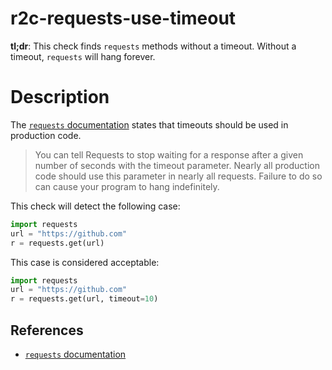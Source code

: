
# r2c-requests-use-timeout

**tl;dr**: This check finds `requests` methods without a timeout. Without a timeout, `requests` will hang forever.

# Description

The [`requests` documentation](https://requests.readthedocs.io/en/master/user/quickstart/#timeouts) states that timeouts should be used in production code.

> You can tell Requests to stop waiting for a response after a given number of seconds with the timeout parameter. Nearly all production code should use this parameter in nearly all requests. Failure to do so can cause your program to hang indefinitely.

This check will detect the following case:

``` python
import requests
url = "https://github.com"
r = requests.get(url)
```

This case is considered acceptable:

```python
import requests
url = "https://github.com"
r = requests.get(url, timeout=10)
```

## References
- [`requests` documentation](https://requests.readthedocs.io/en/master/user/quickstart/#timeouts)